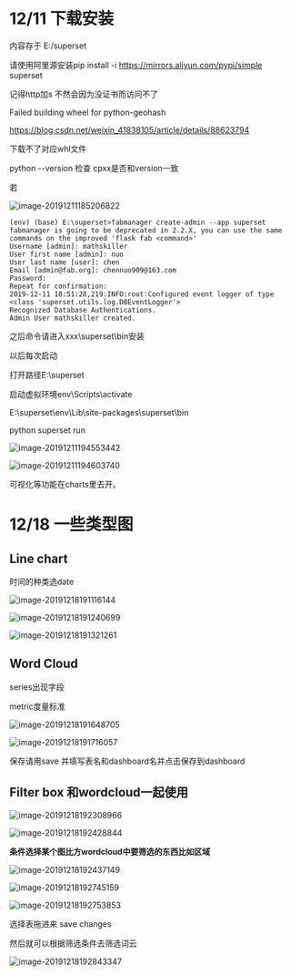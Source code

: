 # 12/11 下载安装

内容存于 E:/superset

请使用阿里源安装pip install -i https://mirrors.aliyun.com/pypi/simple superset

记得http加s 不然会因为没证书而访问不了

Failed building wheel for python-geohash

https://blog.csdn.net/weixin_41838105/article/details/88623794

下载不了对应whl文件

python --version 检查 cpxx是否和version一致

若

![image-20191211185206822](C:\Users\chenn\AppData\Roaming\Typora\typora-user-images\image-20191211185206822.png)

```
(env) (base) E:\superset>fabmanager create-admin --app superset
fabmanager is going to be deprecated in 2.2.X, you can use the same commands on the improved 'flask fab <command>'
Username [admin]: mathskiller
User first name [admin]: nuo
User last name [user]: chen
Email [admin@fab.org]: chennuo909@163.com
Password:
Repeat for confirmation:
2019-12-11 18:51:28,219:INFO:root:Configured event logger of type <class 'superset.utils.log.DBEventLogger'>
Recognized Database Authentications.
Admin User mathskiller created.
```

之后命令请进入xxx\superset\bin安装



以后每次启动

打开路径E:\superset

启动虚拟环境env\Scripts\activate

E:\superset\env\Lib\site-packages\superset\bin

python superset run

![image-20191211194553442](C:\Users\chenn\AppData\Roaming\Typora\typora-user-images\image-20191211194553442.png)

![image-20191211194603740](C:\Users\chenn\AppData\Roaming\Typora\typora-user-images\image-20191211194603740.png)

可视化等功能在charts里去开。

# 12/18 一些类型图

## Line chart

时间的种类选date

![image-20191218191116144](superset实验报告.assets/image-20191218191116144.png)

![image-20191218191240699](superset实验报告.assets/image-20191218191240699.png)

![image-20191218191321261](superset实验报告.assets/image-20191218191321261.png)

## Word Cloud

series出现字段

metric度量标准

![image-20191218191648705](superset实验报告.assets/image-20191218191648705.png)

![image-20191218191716057](superset实验报告.assets/image-20191218191716057.png)

保存请用save 并填写表名和dashboard名并点击保存到dashboard

## Filter box 和wordcloud一起使用

![image-20191218192308966](superset实验报告.assets/image-20191218192308966.png)

![image-20191218192428844](superset实验报告.assets/image-20191218192428844.png)

**条件选择某个图比方wordcloud中要筛选的东西比如区域**

![image-20191218192437149](superset实验报告.assets/image-20191218192437149.png)

![image-20191218192745159](superset实验报告.assets/image-20191218192745159.png)

![image-20191218192753853](superset实验报告.assets/image-20191218192753853.png)

选择表拖进来 save changes

然后就可以根据筛选条件去筛选词云

![image-20191218192843347](superset实验报告.assets/image-20191218192843347.png)